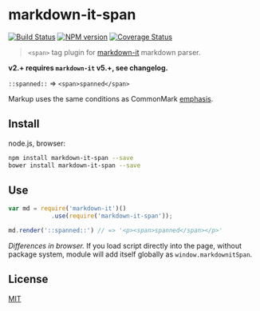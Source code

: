 # markdown-it-span

[![Build Status](https://img.shields.io/travis/pnewell/markdown-it-span/master.svg?style=flat)](https://travis-ci.org/pnewell/markdown-it-span)
[![NPM version](https://img.shields.io/npm/v/markdown-it-span.svg?style=flat)](https://www.npmjs.org/package/markdown-it-span)
[![Coverage Status](https://img.shields.io/coveralls/pnewell/markdown-it-span/master.svg?style=flat)](https://coveralls.io/r/pnewell/markdown-it-span?branch=master)

> `<span>` tag plugin for [markdown-it](https://github.com/markdown-it/markdown-it) markdown parser.

__v2.+ requires `markdown-it` v5.+, see changelog.__

`::spanned::` => `<span>spanned</span>`

Markup uses the same conditions as CommonMark [emphasis](http://spec.commonmark.org/0.15/#emphasis-and-strong-emphasis).


## Install

node.js, browser:

```bash
npm install markdown-it-span --save
bower install markdown-it-span --save
```

## Use

```js
var md = require('markdown-it')()
            .use(require('markdown-it-span'));

md.render('::spanned::') // => '<p><span>spanned</span></p>'
```

_Differences in browser._ If you load script directly into the page, without
package system, module will add itself globally as `window.markdownitSpan`.


## License

[MIT](https://github.com/pnewell/markdown-it-span/blob/master/LICENSE)
